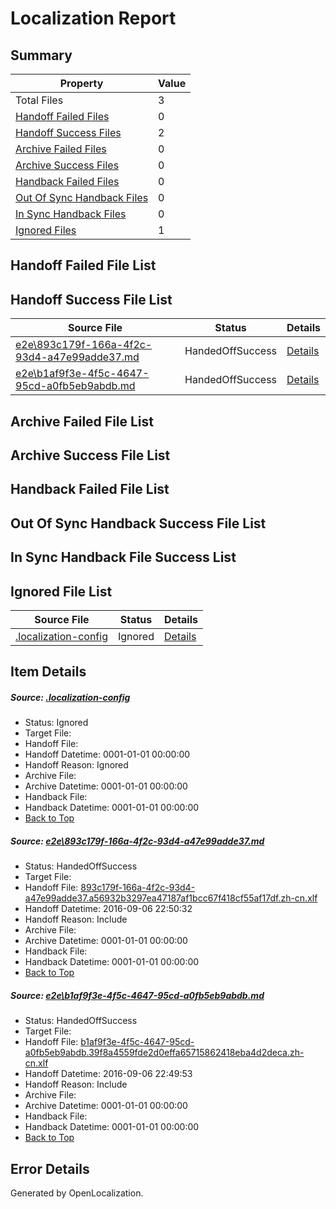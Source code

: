 # <a name='report-top'></a> Localization Report

## Summary
 Property | Value 
 -------- | ----- 
 Total Files | 3
[ Handoff Failed Files ](#handoff-failed-list)| 0
[ Handoff Success Files ](#handoff-success-list)| 2
[ Archive Failed Files ](#archive-failed-list)| 0
[ Archive Success Files ](#archive-success-list)| 0
[ Handback Failed Files ](#handback-failed-list)| 0
[ Out Of Sync Handback Files ](#outofsync-handback-success-list)| 0
[ In Sync Handback Files ](#insync-handback-success-list)| 0
[ Ignored Files ](#ignored-list)| 1

## <a name='handoff-failed-list'></a> Handoff Failed File List

## <a name='handoff-success-list'></a> Handoff Success File List
 Source File | Status | Details 
 ----------- | ------ | ------- 
 [e2e\893c179f-166a-4f2c-93d4-a47e99adde37.md](https://github.com/OpenLocalizationTestOrg/ol-test0/blob/f304d8e9b85cf10ad566d3808b8fd5738ac7825f/e2e/893c179f-166a-4f2c-93d4-a47e99adde37.md) | HandedOffSuccess | [Details](#8dca63fc531e5fbc4da0c2ba29ca762bd78264661)
 [e2e\b1af9f3e-4f5c-4647-95cd-a0fb5eb9abdb.md](https://github.com/OpenLocalizationTestOrg/ol-test0/blob/4536e9355057ca31db6d3c8ee5e044798a2b19d6/e2e/b1af9f3e-4f5c-4647-95cd-a0fb5eb9abdb.md) | HandedOffSuccess | [Details](#2cf61063100fbb5a5b0ae147f3e516c27b5b78be2)

## <a name='archive-failed-list'></a> Archive Failed File List

## <a name='archive-success-list'></a> Archive Success File List

## <a name='handback-failed-list'></a> Handback Failed File List

## <a name='outofsync-handback-success-list'></a> Out Of Sync Handback Success File List

## <a name='insync-handback-success-list'></a> In Sync Handback File Success List

## <a name='ignored-list'></a> Ignored File List
 Source File | Status | Details 
 ----------- | ------ | ------- 
 [.localization-config](https://github.com/OpenLocalizationTestOrg/ol-test0/blob/f304d8e9b85cf10ad566d3808b8fd5738ac7825f/.localization-config) | Ignored | [Details](#3d4f252ac210baf56311d7e97dcc2db10974dbd20)

## Item Details
##### <a name='3d4f252ac210baf56311d7e97dcc2db10974dbd20'></a> Source: [.localization-config](https://github.com/OpenLocalizationTestOrg/ol-test0/blob/f304d8e9b85cf10ad566d3808b8fd5738ac7825f/.localization-config)
* Status: Ignored
* Target File: 
* Handoff File: 
* Handoff Datetime: 0001-01-01 00:00:00
* Handoff Reason: Ignored
* Archive File: 
* Archive Datetime: 0001-01-01 00:00:00
* Handback File: 
* Handback Datetime: 0001-01-01 00:00:00
* [Back to Top](#report-top)

##### <a name='8dca63fc531e5fbc4da0c2ba29ca762bd78264661'></a> Source: [e2e\893c179f-166a-4f2c-93d4-a47e99adde37.md](https://github.com/OpenLocalizationTestOrg/ol-test0/blob/f304d8e9b85cf10ad566d3808b8fd5738ac7825f/e2e/893c179f-166a-4f2c-93d4-a47e99adde37.md)
* Status: HandedOffSuccess
* Target File: 
* Handoff File: [893c179f-166a-4f2c-93d4-a47e99adde37.a56932b3297ea47187af1bcc67f418cf55af17df.zh-cn.xlf](https://github.com/OpenLocalizationTestOrg/ol-test0-handoff/blob/dbe142e9f67900b01bdce786b4b8486392e974a7/ol-handoff/OpenLocalizationTestOrg/ol-test0-zhcn/ci/ht/893c179f-166a-4f2c-93d4-a47e99adde37.a56932b3297ea47187af1bcc67f418cf55af17df.zh-cn.xlf)
* Handoff Datetime: 2016-09-06 22:50:32
* Handoff Reason: Include
* Archive File: 
* Archive Datetime: 0001-01-01 00:00:00
* Handback File: 
* Handback Datetime: 0001-01-01 00:00:00
* [Back to Top](#report-top)

##### <a name='2cf61063100fbb5a5b0ae147f3e516c27b5b78be2'></a> Source: [e2e\b1af9f3e-4f5c-4647-95cd-a0fb5eb9abdb.md](https://github.com/OpenLocalizationTestOrg/ol-test0/blob/4536e9355057ca31db6d3c8ee5e044798a2b19d6/e2e/b1af9f3e-4f5c-4647-95cd-a0fb5eb9abdb.md)
* Status: HandedOffSuccess
* Target File: 
* Handoff File: [b1af9f3e-4f5c-4647-95cd-a0fb5eb9abdb.39f8a4559fde2d0effa65715862418eba4d2deca.zh-cn.xlf](https://github.com/OpenLocalizationTestOrg/ol-test0-handoff/blob/59724cb858249b1317bdc051fa5bf14dc53c0164/ol-handoff/OpenLocalizationTestOrg/ol-test0-zhcn/ci/ht/b1af9f3e-4f5c-4647-95cd-a0fb5eb9abdb.39f8a4559fde2d0effa65715862418eba4d2deca.zh-cn.xlf)
* Handoff Datetime: 2016-09-06 22:49:53
* Handoff Reason: Include
* Archive File: 
* Archive Datetime: 0001-01-01 00:00:00
* Handback File: 
* Handback Datetime: 0001-01-01 00:00:00
* [Back to Top](#report-top)


## Error Details

Generated by OpenLocalization.
